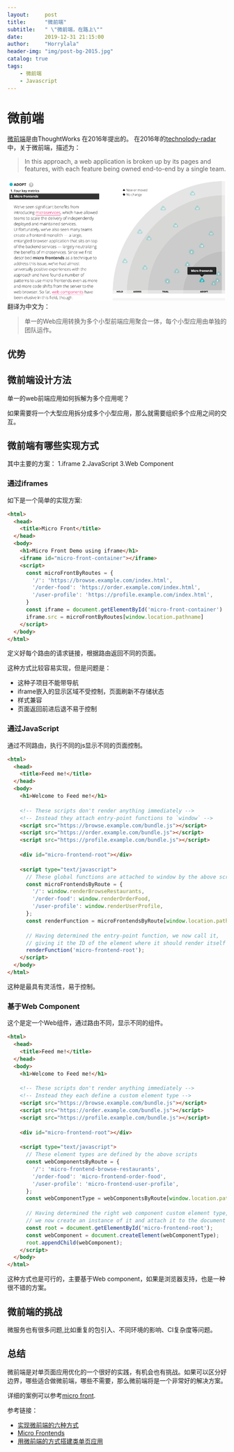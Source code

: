 ```yaml
---
layout:     post
title:      "微前端"
subtitle:   " \"微前端，在路上\""
date:       2019-12-31 21:15:00
author:     "Horrylala"
header-img: "img/post-bg-2015.jpg"
catalog: true
tags:
    - 微前端
    - Javascript
---
```


# 微前端
[微前端](https://www.thoughtworks.com/radar/techniques/micro-frontends)是由ThoughtWorks 在2016年提出的。
在2016年的[technolody-radar](https://assets.thoughtworks.com/assets/technology-radar-nov-2016-en.pdf)中，关于微前端，描述为：
> In this approach, a web application is broken up by its pages and features, with each feature being owned end-to-end by a single team. 

![img](/img/radar.png)
翻译为中文为：
> 单一的Web应用转换为多个小型前端应用聚合一体，每个小型应用由单独的团队运作。

## 优势

## 微前端设计方法
单一的web前端应用如何拆解为多个应用呢？

如果需要将一个大型应用拆分成多个小型应用，那么就需要组织多个应用之间的交互。


## 微前端有哪些实现方式
其中主要的方案：
1.iframe
2.JavaScript
3.Web Component

### 通过iframes
如下是一个简单的实现方案:
```html
<html>
  <head>
    <title>Micro Front</title>
  </head>
  <body>
    <h1>Micro Front Demo using iframe</h1>
    <iframe id="micro-front-container"></iframe>
    <script>
      const microFrontByRoutes = {
        '/': 'https://browse.example.com/index.html',
        '/order-food': 'https://order.example.com/index.html',
        '/user-profile': 'https://profile.example.com/index.html',
      }
      const iframe = document.getElementById('micro-front-container')
      iframe.src = microFrontByRoutes[window.location.pathname]
    </script>
  </body>
</html>
```
定义好每个路由的请求链接，根据路由返回不同的页面。

这种方式比较容易实现，但是问题是：
* 这种子项目不能带导航
* iframe嵌入的显示区域不受控制，页面刷新不存储状态
* 样式兼容
* 页面返回前进后退不易于控制

### 通过JavaScript
通过不同路由，执行不同的js显示不同的页面控制。
```html
<html>
  <head>
    <title>Feed me!</title>
  </head>
  <body>
    <h1>Welcome to Feed me!</h1>

    <!-- These scripts don't render anything immediately -->
    <!-- Instead they attach entry-point functions to `window` -->
    <script src="https://browse.example.com/bundle.js"></script>
    <script src="https://order.example.com/bundle.js"></script>
    <script src="https://profile.example.com/bundle.js"></script>

    <div id="micro-frontend-root"></div>

    <script type="text/javascript">
      // These global functions are attached to window by the above scripts
      const microFrontendsByRoute = {
        '/': window.renderBrowseRestaurants,
        '/order-food': window.renderOrderFood,
        '/user-profile': window.renderUserProfile,
      };
      const renderFunction = microFrontendsByRoute[window.location.pathname];

      // Having determined the entry-point function, we now call it,
      // giving it the ID of the element where it should render itself
      renderFunction('micro-frontend-root');
    </script>
  </body>
</html>
```
这种是最具有灵活性，易于控制。

### 基于Web Component
这个是定一个Web组件，通过路由不同，显示不同的组件。
```html
<html>
  <head>
    <title>Feed me!</title>
  </head>
  <body>
    <h1>Welcome to Feed me!</h1>

    <!-- These scripts don't render anything immediately -->
    <!-- Instead they each define a custom element type -->
    <script src="https://browse.example.com/bundle.js"></script>
    <script src="https://order.example.com/bundle.js"></script>
    <script src="https://profile.example.com/bundle.js"></script>

    <div id="micro-frontend-root"></div>

    <script type="text/javascript">
      // These element types are defined by the above scripts
      const webComponentsByRoute = {
        '/': 'micro-frontend-browse-restaurants',
        '/order-food': 'micro-frontend-order-food',
        '/user-profile': 'micro-frontend-user-profile',
      };
      const webComponentType = webComponentsByRoute[window.location.pathname];

      // Having determined the right web component custom element type,
      // we now create an instance of it and attach it to the document
      const root = document.getElementById('micro-frontend-root');
      const webComponent = document.createElement(webComponentType);
      root.appendChild(webComponent);
    </script>
  </body>
</html>
```
这种方式也是可行的，主要基于Web component，如果是浏览器支持，也是一种很不错的方案。

## 微前端的挑战
微服务也有很多问题,比如重复的包引入、不同环境的影响、CI复杂度等问题。


## 总结
微前端是对单页面应用优化的一个很好的实践，有机会也有挑战。如果可以区分好边界，哪些适合做微前端，哪些不需要，那么微前端将是一个非常好的解决方案。

详细的案例可以参考[micro front](https://github.com/micro-frontends-demo).

参考链接：
* [实现微前端的六种方式](https://segmentfault.com/a/1190000015566927?utm_source=tag-newest)
* [Micro Frontends](https://martinfowler.com/articles/micro-frontends.html)
* [用微前端的方式搭建类单页应用](https://tech.meituan.com/2018/09/06/fe-tiny-spa.html)